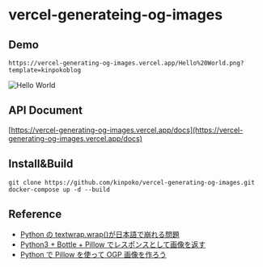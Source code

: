 # vercel-generateing-og-images

## Demo

`https://vercel-generating-og-images.vercel.app/Hello%20World.png?template=kinpokoblog`

![Hello World](https://vercel-generating-og-images.vercel.app/Hello%20World.png?template=kinpokoblog)

## API Document

[https://vercel-generating-og-images.vercel.app/docs](https://vercel-generating-og-images.vercel.app/docs)

## Install&Build

```
git clone https://github.com/kinpoko/vercel-generating-og-images.git
docker-compose up -d --build
```

## Reference

- [Python の textwrap.wrap()が日本語で崩れる問題](http://www.freia.jp/taka/blog/python-textwrap-with-japanese/)
- [Python3 + Bottle + Pillow でレスポンスとして画像を返す](https://felis-silvestris-catus.hatenablog.com/entry/2015/11/11/212823)
- [Python で Pillow を使って OGP 画像を作ろう](https://zenn.dev/makiart/articles/78d53694e70105)
